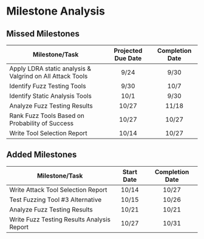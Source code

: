 # Milestone Analysis

## Missed Milestones

| Milestone/Task                                            | Projected Due Date | Completion Date |
|-----------------------------------------------------------|:------------------:|:---------------:|
| Apply LDRA static analysis & Valgrind on All Attack Tools |        9/24        |       9/30      |
| Identify Fuzz Testing Tools                               |        9/30        |       10/7      |
| Identify Static Analysis Tools                            |        10/1        |       9/30      |
| Analyze Fuzz Testing Results                              |        10/27       |      11/18      |
| Rank Fuzz Tools Based on Probability of Success           |        10/27       |      10/27      |
| Write Tool Selection Report                               |        10/14       |      10/27      |

## Added Milestones

| Milestone/Task                             | Start Date | Completion Date |
|--------------------------------------------|:----------:|:---------------:|
| Write Attack Tool Selection Report         |    10/14   |      10/27      |
| Test Fuzzing Tool #3 Alternative           |    10/15   |      10/26      |
| Analyze Fuzz Testing Results               |    10/21   |      10/21      |
| Write Fuzz Testing Results Analysis Report |    10/27   |      10/31      |
